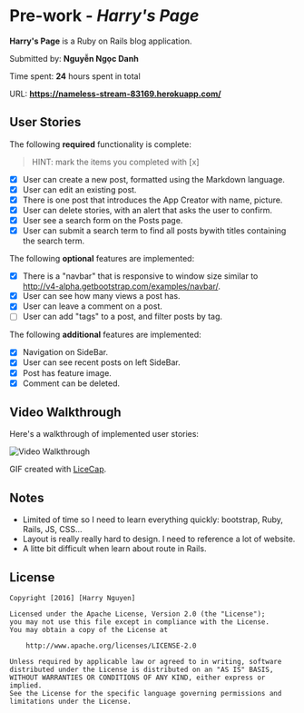 # Pre-work - *Harry's Page*

**Harry's Page** is a Ruby on Rails blog application.

Submitted by: **Nguyễn Ngọc Danh**

Time spent: **24** hours spent in total

URL: **https://nameless-stream-83169.herokuapp.com/**

## User Stories

The following **required** functionality is complete:

> HINT: mark the items you completed with [x]

* [X] User can create a new post, formatted using the Markdown language.
* [X] User can edit an existing post.
* [X] There is one post that introduces the App Creator with name, picture.
* [X] User can delete stories, with an alert that asks the user to confirm.
* [X] User see a search form on the Posts page.
* [X] User can submit a search term to find all posts bywith titles containing the search term.

The following **optional** features are implemented:
* [X] There is a "navbar" that is responsive to window size similar to http://v4-alpha.getbootstrap.com/examples/navbar/. 
* [X] User can see how many views a post has. 
* [X] User can leave a comment on a post.
* [ ] User can add "tags" to a post, and filter posts by tag. 

The following **additional** features are implemented:

- [X] Navigation on SideBar.
- [X] User can see recent posts on left SideBar.
- [X] Post has feature image.
- [X] Comment can be deleted.

## Video Walkthrough 

Here's a walkthrough of implemented user stories:

![Video Walkthrough](blog_feature.gif)

GIF created with [LiceCap](http://www.cockos.com/licecap/).

## Notes

- Limited of time so I need to learn everything quickly: bootstrap, Ruby, Rails, JS, CSS...
- Layout is really really hard to design. I need to reference a lot of website.
- A litte bit difficult when learn about route in Rails.

## License

    Copyright [2016] [Harry Nguyen]

    Licensed under the Apache License, Version 2.0 (the "License");
    you may not use this file except in compliance with the License.
    You may obtain a copy of the License at

        http://www.apache.org/licenses/LICENSE-2.0

    Unless required by applicable law or agreed to in writing, software
    distributed under the License is distributed on an "AS IS" BASIS,
    WITHOUT WARRANTIES OR CONDITIONS OF ANY KIND, either express or implied.
    See the License for the specific language governing permissions and
    limitations under the License.